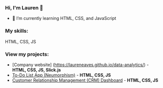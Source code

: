 ### Hi, I'm Lauren 👋

- 🌱 I’m currently learning HTML, CSS, and JavaScript

### My skills:

HTML, CSS, JS

### View my projects:
- [Company website] (https://laureneaves.github.io/data-analytics/) - **HTML, CSS, JS, Slick.js**
- [To-Do List App (Neumorphism)](https://github.com/laureneaves/neumorphism_todo_list) - **HTML, CSS, JS**
- [Customer Relationship Management (CRM) Dashboard](https://github.com/laureneaves/admin_dashboard) - **HTML, CSS, JS**
